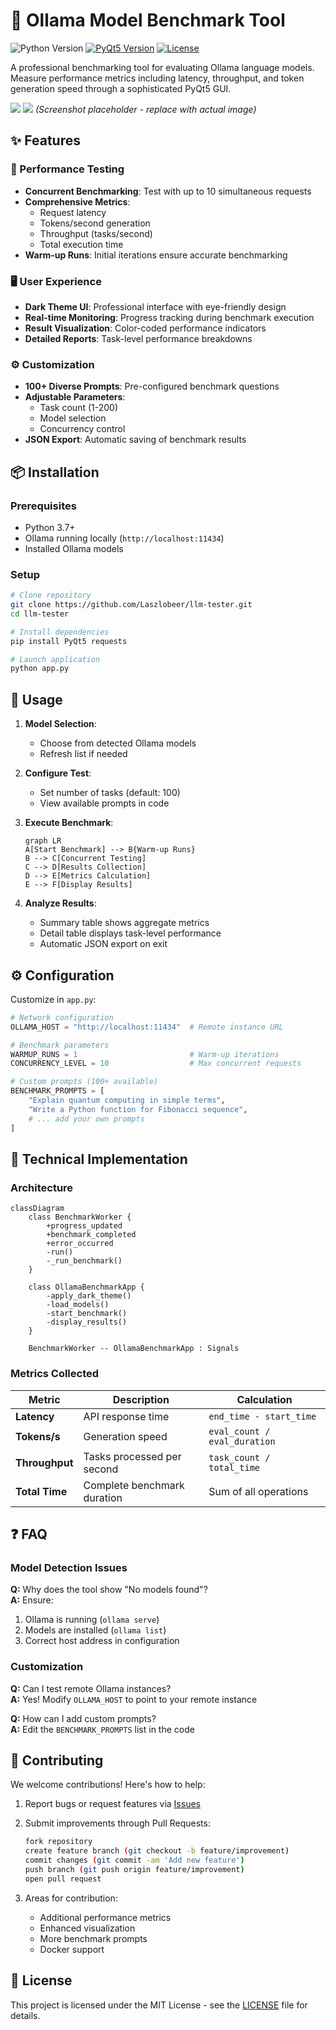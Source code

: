 

# 🚀 Ollama Model Benchmark Tool

![Python Version](https://img.shields.io/badge/python-3.7%2B-blue)
[![PyQt5 Version](https://img.shields.io/badge/PyQt5-5.15%2B-green)](https://pypi.org/project/PyQt5/)
[![License](https://img.shields.io/badge/license-MIT-yellow)](https://opensource.org/license/MIT)


A professional benchmarking tool for evaluating Ollama language models. Measure performance metrics including latency, throughput, and token generation speed through a sophisticated PyQt5 GUI.

![](screenshot.png)
![](screenshot1.png) *(Screenshot placeholder - replace with actual image)*

## ✨ Features

### 🧪 Performance Testing
- **Concurrent Benchmarking**: Test with up to 10 simultaneous requests
- **Comprehensive Metrics**:
  - Request latency
  - Tokens/second generation
  - Throughput (tasks/second)
  - Total execution time
- **Warm-up Runs**: Initial iterations ensure accurate benchmarking

### 🖥️ User Experience
- **Dark Theme UI**: Professional interface with eye-friendly design
- **Real-time Monitoring**: Progress tracking during benchmark execution
- **Result Visualization**: Color-coded performance indicators
- **Detailed Reports**: Task-level performance breakdowns

### ⚙️ Customization
- **100+ Diverse Prompts**: Pre-configured benchmark questions
- **Adjustable Parameters**:
  - Task count (1-200)
  - Model selection
  - Concurrency control
- **JSON Export**: Automatic saving of benchmark results

## 📦 Installation

### Prerequisites
- Python 3.7+
- Ollama running locally (`http://localhost:11434`)
- Installed Ollama models

### Setup
```bash
# Clone repository
git clone https://github.com/Laszlobeer/llm-tester.git
cd llm-tester

# Install dependencies
pip install PyQt5 requests

# Launch application
python app.py
```

## 🧭 Usage

1. **Model Selection**:
   - Choose from detected Ollama models
   - Refresh list if needed
   
2. **Configure Test**:
   - Set number of tasks (default: 100)
   - View available prompts in code

3. **Execute Benchmark**:
   ```mermaid
   graph LR
   A[Start Benchmark] --> B{Warm-up Runs}
   B --> C[Concurrent Testing]
   C --> D[Results Collection]
   D --> E[Metrics Calculation]
   E --> F[Display Results]
   ```

4. **Analyze Results**:
   - Summary table shows aggregate metrics
   - Detail table displays task-level performance
   - Automatic JSON export on exit

## ⚙️ Configuration

Customize in `app.py`:
```python
# Network configuration
OLLAMA_HOST = "http://localhost:11434"  # Remote instance URL

# Benchmark parameters
WARMUP_RUNS = 1                         # Warm-up iterations
CONCURRENCY_LEVEL = 10                  # Max concurrent requests

# Custom prompts (100+ available)
BENCHMARK_PROMPTS = [
    "Explain quantum computing in simple terms",
    "Write a Python function for Fibonacci sequence",
    # ... add your own prompts
]
```

## 🧠 Technical Implementation

### Architecture
```mermaid
classDiagram
    class BenchmarkWorker {
        +progress_updated
        +benchmark_completed
        +error_occurred
        -run()
        -_run_benchmark()
    }
    
    class OllamaBenchmarkApp {
        -apply_dark_theme()
        -load_models()
        -start_benchmark()
        -display_results()
    }
    
    BenchmarkWorker -- OllamaBenchmarkApp : Signals
```

### Metrics Collected
| Metric | Description | Calculation |
|--------|-------------|-------------|
| **Latency** | API response time | `end_time - start_time` |
| **Tokens/s** | Generation speed | `eval_count / eval_duration` |
| **Throughput** | Tasks processed per second | `task_count / total_time` |
| **Total Time** | Complete benchmark duration | Sum of all operations |

## ❓ FAQ

### Model Detection Issues
**Q:** Why does the tool show "No models found"?  
**A:** Ensure:
1. Ollama is running (`ollama serve`)
2. Models are installed (`ollama list`)
3. Correct host address in configuration

### Customization
**Q:** Can I test remote Ollama instances?  
**A:** Yes! Modify `OLLAMA_HOST` to point to your remote instance

**Q:** How can I add custom prompts?  
**A:** Edit the `BENCHMARK_PROMPTS` list in the code

## 🤝 Contributing

We welcome contributions! Here's how to help:

1. Report bugs or request features via [Issues](https://github.com/Laszlobeer/llm-tester/issues)
2. Submit improvements through Pull Requests:
   ```bash
   fork repository
   create feature branch (git checkout -b feature/improvement)
   commit changes (git commit -am 'Add new feature')
   push branch (git push origin feature/improvement)
   open pull request
   ```

3. Areas for contribution:
   - Additional performance metrics
   - Enhanced visualization
   - More benchmark prompts
   - Docker support

## 📜 License

This project is licensed under the MIT License - see the [LICENSE](LICENSE) file for details.


